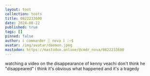 ```yaml
---
layout: toot
collection: toots
title: 0822233600
date: 2024-08-22
published: true
tags: []
pinned: false
author: ⸸ commander ░ nova ⸸ :~$
avatar: /img/avatar/daemon.jpeg
mastodon: https://mastodon.online/@cmdr_nova/0822233600
---
```


watching a video on the disappearance of kenny veachi don't think he "disappeared" i think it's obvious what happened and it's a tragedy
